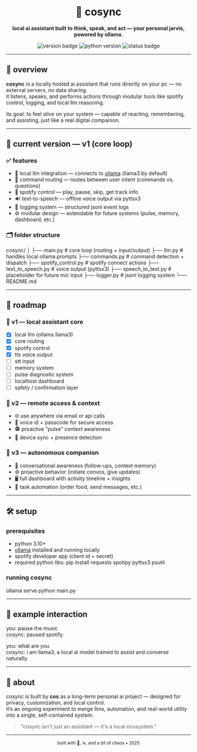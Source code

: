 <div align="center">
  <h1>🧠 cosync</h1>
  <p><strong>local ai assistant built to think, speak, and act — your personal jarvis, powered by ollama.</strong></p>
  <img src="https://img.shields.io/badge/version-v1.0--alpha-blue.svg" alt="version badge">
  <img src="https://img.shields.io/badge/python-3.10+-yellow.svg" alt="python version">
  <img src="https://img.shields.io/badge/status-active-success.svg" alt="status badge">
</div>

---

## 🚀 overview

**cosync** is a locally hosted ai assistant that runs directly on your pc — no external servers, no data sharing.  
it listens, speaks, and performs actions through modular tools like spotify control, logging, and local llm reasoning.

its goal: to feel *alive* on your system — capable of reacting, remembering, and assisting, just like a real digital companion.

---

## 🧩 current version — v1 (core loop)

### ✅ features
- 🧠 local llm integration — connects to [ollama](https://ollama.ai/) (llama3 by default)
- 🔀 command routing — routes between user intent (commands vs. questions)
- 🎵 spotify control — play, pause, skip, get track info
- 🔊 text-to-speech — offline voice output via pyttsx3
- 🧾 logging system — structured jsonl event logs
- ⚙️ modular design — extendable for future systems (pulse, memory, dashboard, etc.)

### 🗂 folder structure
cosync/
│
├── main.py               # core loop (routing + input/output)
├── llm.py                # handles local ollama prompts
├── commands.py           # command detection + dispatch
├── spotify_control.py    # spotify connect actions
├── text_to_speech.py     # voice output (pyttsx3)
├── speech_to_text.py     # placeholder for future mic input
├── logger.py             # jsonl logging system
└── README.md

---

## 🧭 roadmap

### 🩵 v1 — local assistant core
- [x] local llm (ollama llama3)
- [x] core routing
- [x] spotify control
- [x] tts voice output
- [ ] stt input
- [ ] memory system
- [ ] pulse diagnostic system
- [ ] localhost dashboard
- [ ] safety / confirmation layer

### 🩶 v2 — remote access & context
- 🌐 use anywhere via email or api calls  
- 🔐 voice id + passcode for secure access  
- 🕵️ proactive “pulse” context awareness  
- 📱 device sync + presence detection  

### 🩵 v3 — autonomous companion
- 💬 conversational awareness (follow-ups, context memory)
- ⚙️ proactive behavior (initiate convos, give updates)
- 🖥️ full dashboard with activity timeline + insights
- 🤖 task automation (order food, send messages, etc.)

---

## 🛠 setup

### prerequisites
- python 3.10+
- [ollama](https://ollama.ai/) installed and running locally  
- spotify developer app (client id + secret)
- required python libs:
  pip install requests spotipy pyttsx3 psutil

### running cosync
ollama serve
python main.py

---

## 💬 example interaction
you: pause the music  
cosync: paused spotify.

you: what are you  
cosync: i am llama3, a local ai model trained to assist and converse naturally.

---

## 🧠 about
cosync is built by **cos** as a long-term personal ai project — designed for privacy, customization, and local control.  
it’s an ongoing experiment to merge llms, automation, and real-world utility into a single, self-contained system.

> "cosync isn't just an assistant — it's a local ecosystem."

---

<div align="center">
  <sub>built with 🧠, ☕, and a bit of chaos • 2025</sub>
</div>
